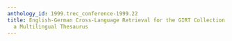 ```yaml
---
anthology_id: 1999.trec_conference-1999.22
title: English-German Cross-Language Retrieval for the GIRT Collection - Exploiting
  a Multilingual Thesaurus
---
```

